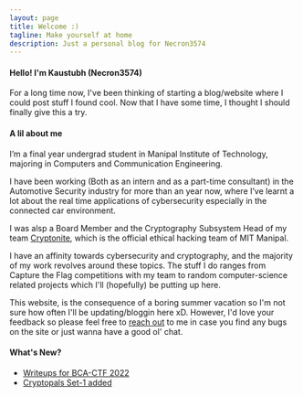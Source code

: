 ```yaml
---
layout: page
title: Welcome :)
tagline: Make yourself at home
description: Just a personal blog for Necron3574
---
```


#### Hello! I'm Kaustubh (Necron3574)

For a long time now, I've been thinking of starting a blog/website where I could post stuff I found cool. Now that I have some time, I thought I should finally give this a try.

#### A lil about me  
I’m a final year undergrad student in Manipal Institute of Technology, majoring in Computers and Communication Engineering.  

I have been working (Both as an intern and as a part-time consultant) in the Automotive Security industry for more than an year now, where I’ve learnt a lot about the real time applications of cybersecurity especially in the connected car environment.

I was alsp a Board Member and the Cryptography Subsystem Head of my team [Cryptonite](https://www.cryptonitemit.com), which is the official ethical hacking team of MIT Manipal.  

I have an affinity towards cybersecurity and cryptography, and the majority of my work revolves around these topics.
The stuff I do ranges from Capture the Flag competitions with my team to random computer-science related projects which I'll (hopefully) be putting up here.

This website, is the consequence of a boring summer vacation so I'm not sure how often I'll be updating/bloggin here xD. However, I'd love your feedback so please feel free to [reach out](pages/contact_me) to me in case you find any bugs on the site or just wanna have a good ol' chat.

#### What's New?


- [Writeups for BCA-CTF 2022](pages/bcactf_2022.md)
- [Cryptopals Set-1 added](pages/Cryptopals/Set_1/Set_1.md)
